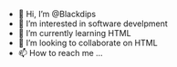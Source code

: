 - 👋 Hi, I’m @Blackdips
- 👀 I’m interested in software develpment
- 🌱 I’m currently learning HTML
- 💞️ I’m looking to collaborate on HTML
- 📫 How to reach me ...

<!---
Blackdips/Blackdips is a ✨ special ✨ repository because its `README.md` (this file) appears on your GitHub profile.
You can click the Preview link to take a look at your changes.
--->
